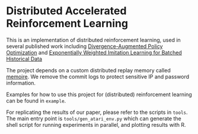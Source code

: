 Distributed Accelerated Reinforcement Learning
==============================================

This is an implementation of distributed reinforcement learning, used in several published work including
[Divergence-Augmented Policy Optimization](https://papers.nips.cc/paper/8842-divergence-augmented-policy-optimization)
and
[Exponentially Weighted Imitation Learning for Batched Historical Data](https://papers.nips.cc/paper/7866-exponentially-weighted-imitation-learning-for-batched-historical-data)

The project depends on a custom distributed replay memory called [memoire](https://github.com/lns/memoire). We remove the commit logs to protect sensitive IP and password information.

Examples for how to use this project for (distributed) reinforcement learning can be found in `example`.

For replicating the results of our paper, please refer to the scripts in `tools`. The main entry point is `tools/gen_atari_env.py` which can generate the shell script for running experiments in parallel, and plotting results with R. 
